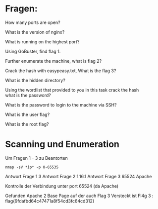 # Fragen: 

How many ports are open?  

What is the version of nginx?  

What is running on the highest port?

Using GoBuster, find flag 1.  

Further enumerate the machine, what is flag 2?  

Crack the hash with easypeasy.txt, What is the flag 3?  

What is the hidden directory?  

Using the wordlist that provided to you in this task crack the hash  
what is the password?

What is the password to login to the machine via SSH?  


What is the user flag?  

What is the root flag?

# Scanning und Enumeration 

Um Fragen 1 - 3 zu Beantorten 

```
nmap -sV *ip* -p 0-65535
```

Antwort Frage 1
3
Antwort Frage 2
1.16.1
Antwort Frage 3 
65524 Apache

Kontrolle der Verbindung unter port 65524 (da Apache)

Gefunden Apache 2 Base Page auf der auch Flag 3 Versteckt ist 
Fl4g 3 : flag{9fdafbd64c47471a8f54cd3fc64cd312}